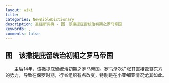 ```yaml
---
layout: wiki
title: 
categories: NewBibleDictionary
description: 圣经新词典 - 图　该撒提庇留统治初期之罗马帝国
keywords: , 
comments: false
---
```


## 图　该撒提庇留统治初期之罗马帝国

　　主后14年，该撒提庇留统治初期之罗马帝国。罗马渐次扩张其直接管辖东方的势力，导致在保罗时期，行省组织有点改变，特别是在小亚细亚情况尤其如此。








